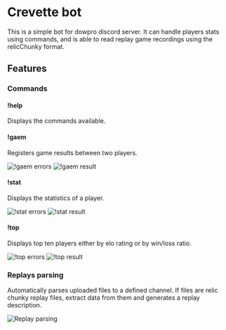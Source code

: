 
# Crevette bot
This is a simple bot for dowpro discord server. It can handle players stats using commands, and is able to read replay game recordings using the relicChunky format.

## Features

### Commands

#### !help

Displays the commands available.

#### !gaem

Registers game results between two players.

![!gaem errors](http://i.imgur.com/fbcpHG5.jpg "!gaem errors")
![!gaem result](http://i.imgur.com/zNFLtP7.jpg "!gaem command result")

#### !stat

Displays the statistics of a player.

![!stat errors](http://i.imgur.com/OmbTXTm.jpg "!stat errors")
![!stat result](http://i.imgur.com/MQhImqs.jpg "!stat command result")

#### !top

Displays top ten players either by elo rating or by win/loss ratio.

![!top errors](http://i.imgur.com/mB7c01P.jpg "!top errors")
![!top result](http://i.imgur.com/rhx2cWn.jpg "!top command result")

### Replays parsing

Automatically parses uploaded files to a defined channel. If files are relic chunky replay files, extract data from them and generates a replay description.

![Replay parsing](http://i.imgur.com/wGHr3BG.jpg "Replay parsing")